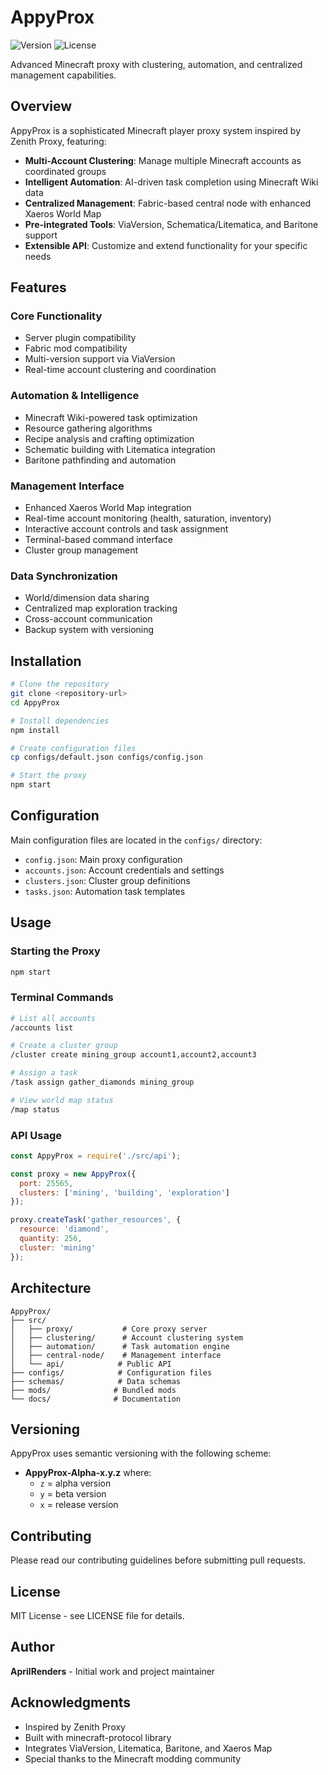 # AppyProx

![Version](https://img.shields.io/badge/version-0.0.1--alpha-red)
![License](https://img.shields.io/badge/license-MIT-blue)

Advanced Minecraft proxy with clustering, automation, and centralized management capabilities.

## Overview

AppyProx is a sophisticated Minecraft player proxy system inspired by Zenith Proxy, featuring:

- **Multi-Account Clustering**: Manage multiple Minecraft accounts as coordinated groups
- **Intelligent Automation**: AI-driven task completion using Minecraft Wiki data
- **Centralized Management**: Fabric-based central node with enhanced Xaeros World Map
- **Pre-integrated Tools**: ViaVersion, Schematica/Litematica, and Baritone support
- **Extensible API**: Customize and extend functionality for your specific needs

## Features

### Core Functionality
- Server plugin compatibility
- Fabric mod compatibility
- Multi-version support via ViaVersion
- Real-time account clustering and coordination

### Automation & Intelligence
- Minecraft Wiki-powered task optimization
- Resource gathering algorithms
- Recipe analysis and crafting optimization
- Schematic building with Litematica integration
- Baritone pathfinding and automation

### Management Interface
- Enhanced Xaeros World Map integration
- Real-time account monitoring (health, saturation, inventory)
- Interactive account controls and task assignment
- Terminal-based command interface
- Cluster group management

### Data Synchronization
- World/dimension data sharing
- Centralized map exploration tracking
- Cross-account communication
- Backup system with versioning

## Installation

```bash
# Clone the repository
git clone <repository-url>
cd AppyProx

# Install dependencies
npm install

# Create configuration files
cp configs/default.json configs/config.json

# Start the proxy
npm start
```

## Configuration

Main configuration files are located in the `configs/` directory:
- `config.json`: Main proxy configuration
- `accounts.json`: Account credentials and settings
- `clusters.json`: Cluster group definitions
- `tasks.json`: Automation task templates

## Usage

### Starting the Proxy
```bash
npm start
```

### Terminal Commands
```bash
# List all accounts
/accounts list

# Create a cluster group
/cluster create mining_group account1,account2,account3

# Assign a task
/task assign gather_diamonds mining_group

# View world map status
/map status
```

### API Usage
```javascript
const AppyProx = require('./src/api');

const proxy = new AppyProx({
  port: 25565,
  clusters: ['mining', 'building', 'exploration']
});

proxy.createTask('gather_resources', {
  resource: 'diamond',
  quantity: 256,
  cluster: 'mining'
});
```

## Architecture

```
AppyProx/
├── src/
│   ├── proxy/           # Core proxy server
│   ├── clustering/      # Account clustering system
│   ├── automation/      # Task automation engine
│   ├── central-node/    # Management interface
│   └── api/            # Public API
├── configs/            # Configuration files
├── schemas/            # Data schemas
├── mods/              # Bundled mods
└── docs/              # Documentation
```

## Versioning

AppyProx uses semantic versioning with the following scheme:
- **AppyProx-Alpha-x.y.z** where:
  - `z` = alpha version
  - `y` = beta version  
  - `x` = release version

## Contributing

Please read our contributing guidelines before submitting pull requests.

## License

MIT License - see LICENSE file for details.

## Author

**AprilRenders** - Initial work and project maintainer

## Acknowledgments

- Inspired by Zenith Proxy
- Built with minecraft-protocol library
- Integrates ViaVersion, Litematica, Baritone, and Xaeros Map
- Special thanks to the Minecraft modding community